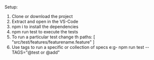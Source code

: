 Setup:
1) Clone or download the project
2) Extract and open in the VS-Code
3) npm i to install the dependencies
4) npm run test to execute the tests
5) To run a particular test change th
paths: [
   "src/test/features/featurename.feature"
] 
6) Use tags to run a specific or collection of specs
e:g- npm run test --TAGS="@test or @add"

